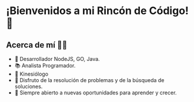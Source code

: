 # ¡Bienvenidos a mi Rincón de Código! 👋

## Acerca de mí 👨‍💻
- 🌟 Desarrollador NodeJS, GO, Java.
- 📚 Analista Programador.
- 🦴 Kinesiólogo
- 🌟 Disfruto de la resolución de problemas y de la búsqueda de soluciones.
- 🚀 Siempre abierto a nuevas oportunidades para aprender y crecer.
